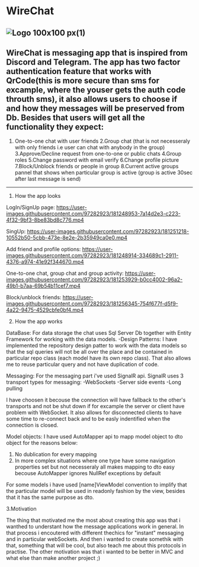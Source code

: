 # WireChat
![Logo 100x100 px(1)](https://user-images.githubusercontent.com/97282923/181274131-ba383de9-e9ef-4da0-9ab4-043d496c2497.png)
-----------------------------------------------------------------------
WireChat is messaging app that is inspired from Discord and Telegram.
The app has two factor authentication feature that works with QrCode(this is more secure than sms for excample, where the youser gets the auth code throuth sms),
it also allows users to choose if and how they messages will be preserved from Db. 
Besides that users will get all the functionality they expect:
-------------------------------------------------------------------
1. One-to-one chat with user friends
2.Group chat (that is not necesseraly with only friends i.e user can chat with anybody in the group)
3.Approve/Decline request from one-to-one or public chats
4.Group roles
5.Change password with email verify
6.Change profile picture
7.Block/Unblock friends or people in group
8.Current active groups pannel that shows when particular group is active (group is active 30sec after last message is send)
------------------------------------------------------------------

1. How the app looks

LogIn/SignUp page:
https://user-images.githubusercontent.com/97282923/181248953-7a14d2e3-c223-4f32-9bf3-8be83bd8c776.mp4

SingUp:
https://user-images.githubusercontent.com/97282923/181251218-10552b50-5cbb-473e-8e2e-2b35949ca0e0.mp4

Add friend and profile options:
https://user-images.githubusercontent.com/97282923/181248914-334689c1-2911-4376-a974-41e92f344670.mp4

One-to-one chat, group chat and group activity:
https://user-images.githubusercontent.com/97282923/181253929-b0cc4002-96a2-49b1-b7aa-69b54b11cef7.mp4

Block/unblock friends:
https://user-images.githubusercontent.com/97282923/181256345-754f677f-d5f9-4a22-9475-4529cbfe0bf4.mp4

2. How the app works

DataBase:
For data storage the chat uses Sql Server Db together with Entity Framework for working with the data models.
-Design Patterns:
I have implemented the repository design patter to work with the data models so that the sql queries will not be
all over the place and be contained in particular repo class (each model have its own repo class). That also allows
me to reuse particular query and not have duplication of code.

Messaging:
For the messaging part i've used SignalR api. SignalR uses 3 transport types for messaging:
-WebSockets
-Server side events
-Long pulling

I have choosen it becouse the connection will have fallback to the other's transports and not be shut down 
if for excample the server or client have problem with WebSocket.
It also allows for disconnected clients to have some time to re-connect back and to be easly indentified when the connection is closed.

Model objects:
I have used AutoMapper api to mapp model object to dto object for the reasons below:

1. No dublication for every mapping
2. In more complex situations where one type have some navigation properties set but not necesseraly all
   makes mapping to dto easy becouse AutoMapper ignores NullRef exceptions by default

For some models i have used [name]ViewModel convention to implify that the particular model will be used 
in readonly fashion by the view, besides that it has the same purpose as dto.

3.Motivation

The thing that motivated me the most about creating this app was that i wanthed to understant how the message applications work in general. 
In that process i encoutered with different thechics for "instant" messaging and in particular webSockets. 
And then i wanted to create somethik with that, something that will be cool, but also teach me about this protocols in practise. 
The other motivation was that i wanted to be better in MVC and what else than make another project ;)




